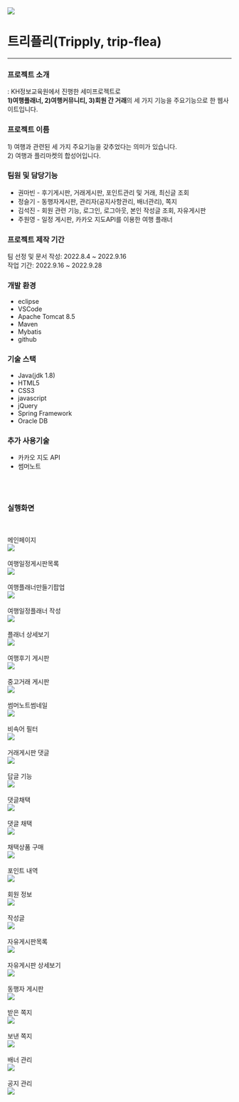 <img src="https://user-images.githubusercontent.com/99261591/194527525-04842e04-1d25-4b40-a09f-2272f360a713.png">

<h1>트리플리(Tripply, trip-flea)</h1>
<hr>

<h3>프로젝트 소개</h3>
: KH정보교육원에서 진행한 세미프로젝트로 <br>
<b>1)여행플래너, 2)여행커뮤니티, 3)회원 간 거래</b>의 
세 가지 기능을 주요기능으로 한 웹사이트입니다.

<h3>프로젝트 이름</h3>
1) 여행과 관련된 세 가지 주요기능을 갖추었다는 의미가 있습니다.<br>
2) 여행과 플리마켓의 합성어입니다.

<h3>팀원 및 담당기능</h3>
<ul>
<li>권마빈 - 후기게시판, 거래게시판, 포인트관리 및 거래, 최신글 조회</li>
<li>정슬기 - 동행자게시판, 관리자(공지사항관리, 배너관리), 쪽지</li>
<li>김석진 - 회원 관련 기능, 로그인, 로그아웃, 본인 작성글 조회, 자유게시판</li>
<li>주원영 - 일정 게시판, 카카오 지도API를 이용한 여행 플래너 </li>
</ul>
 
<h3>프로젝트 제작 기간</h3>
팀 선정 및 문서 작성:  2022.8.4 ~ 2022.9.16  <br>
작업 기간:  2022.9.16 ~ 2022.9.28  

<h3>개발 환경</h3>
<ul>
<li>eclipse</li>
<li>VSCode</li>
<li>Apache Tomcat 8.5</li>
<li>Maven</li>
<li>Mybatis</li>
<li>github</li>
</ul>

<h3>기술 스택</h3>
<ul>
<li>Java(jdk 1.8)</li>
<li>HTML5</li>
<li>CSS3</li>
<li>javascript</li>
<li>jQuery</li>
<li>Spring Framework</li>
<li>Oracle DB</li>
</ul>

<h3>추가 사용기술</h3>
<ul>
<li>카카오 지도 API</li>
<li>썸머노트</li>
</ul>
<br><br>
<h3>실행화면</h3>
<br><br>메인페이지<br>
<img src="https://user-images.githubusercontent.com/99261591/194527565-ea659ae0-8248-49bc-b8a3-d5be2ad96426.png">
<br><br>여행일정게시판목록<br>
<img src="https://user-images.githubusercontent.com/99261591/194527461-f67b45a5-a224-4e8f-9587-546245693afb.png">
<br><br>여행플래너만들기팝업<br>
<img src="https://user-images.githubusercontent.com/99261591/194527481-745a6c24-b480-464a-b99d-5bf52a8b1e8d.png">
<br><br>여행일정플래너 작성<br>
<img src="https://user-images.githubusercontent.com/99261591/194527478-964bfbe6-32a8-46c9-a6ce-0b0f4d889d26.png">
<br><br>플래너 상세보기<br>
<img src="https://user-images.githubusercontent.com/99261591/194527522-453222cd-75b0-491b-a1e4-5acaa38b77a2.png">
<br><br>여행후기 게시판<br>
<img src="https://user-images.githubusercontent.com/99261591/194527483-f553f177-d696-42cc-a4c1-b9821bcd47f9.png">
<br><br>중고거래 게시판<br>
<img src="https://user-images.githubusercontent.com/99261591/194527508-2c9ad47d-1e1b-43b5-9a8c-95ea3c61dd03.png">
<br><br>썸머노트썸네일<br>
<img src="https://user-images.githubusercontent.com/99261591/194527587-57135f22-7f6e-4c73-99d6-0a8f9ecf41d9.png">
<br><br>비속어 필터<br>
<img src="https://user-images.githubusercontent.com/99261591/194527581-39a9f0c8-8e72-44ae-98c4-906c062838fa.png">
<br><br>거래게시판 댓글<br>
<img src="https://user-images.githubusercontent.com/99261591/194527545-c2d16cf2-9025-430d-a844-8e5a7b947a0b.png">
<br><br>답글 기능<br>
<img src="https://user-images.githubusercontent.com/99261591/194527551-5baebc75-615e-4c34-bf6d-a2f8ea3a84e8.png">
<br><br>댓글채택<br>
<img src="https://user-images.githubusercontent.com/99261591/194527554-c0ff8e50-dd2d-4af6-8dd2-c92921890989.png">
<br><br>댓글 채택<br>
<img src="https://user-images.githubusercontent.com/99261591/194527557-9b661940-1460-4a46-8209-5e94722bb9ec.png">
<br><br>채택상품 구매<br>
<img src="https://user-images.githubusercontent.com/99261591/194527518-730d1142-168a-4724-91a7-3735087b1333.png">
<br><br>포인트 내역<br>
<img src="https://user-images.githubusercontent.com/99261591/194527520-f04473c0-9e2e-4648-85cc-8ba726d96e57.png">
<br><br>회원 정보<br>
<img src="https://user-images.githubusercontent.com/99261591/194527530-86cf7faa-fceb-4e6e-b761-26c973454770.png">
<br><br>작성글<br>
<img src="https://user-images.githubusercontent.com/99261591/194527506-71b34e90-f0b0-45f0-8ba3-5be2516729e7.png">
<br><br>자유게시판목록<br>
<img src="https://user-images.githubusercontent.com/99261591/194527496-ae8b458d-d2aa-4b54-bb88-1e9fb6228f19.png">
<br><br>자유게시판 상세보기<br>
<img src="https://user-images.githubusercontent.com/99261591/194527501-61e10215-5912-4bfd-83f5-4fc5af281195.png">
<br><br>동행자 게시판<br>
<img src="https://user-images.githubusercontent.com/99261591/194527559-c903b464-2060-4a59-bd66-543700db43a2.png">
<br><br>받은 쪽지<br>
<img src="https://user-images.githubusercontent.com/99261591/194527567-e47db3c5-fd89-433a-8891-b894d16fe8e7.png">
<br><br>보낸 쪽지<br>
<img src="https://user-images.githubusercontent.com/99261591/194527575-03e20508-674a-46d9-9e4d-7f3971f91a37.png">
<br><br>배너 관리<br>
<img src="https://user-images.githubusercontent.com/99261591/194527572-6f2b62a1-6634-46a3-bd97-fdf14bcaf4a7.png">
<br><br>공지 관리<br>
<img src="https://user-images.githubusercontent.com/99261591/194527548-170fceab-b888-46f5-b1c4-d8eb8847e061.png">
















